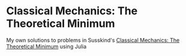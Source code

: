 # Classical Mechanics: The Theoretical Minimum

My own solutions to problems in Susskind's [Classical Mechanics: The Theoretical Minimum](https://www.amazon.co.uk/Classical-Mechanics-Theoretical-Minimum/dp/0141976225) using Julia
